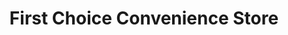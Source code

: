 ---
title: "First Choice Convenience Store"
url: /derby/first-choice-convenience-store/
shop: convenience
---